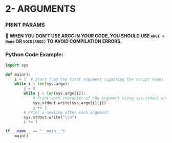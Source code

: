 # 2- ARGUMENTS

### PRINT PARAMS

🚨 **WHEN YOU DON'T USE ARGC IN YOUR CODE, YOU SHOULD USE `ARGC = None` OR `VOID(ARGC)` TO AVOID COMPILATION ERRORS.**

### Python Code Example:

```python
import sys

def main():
    i = 1  # Start from the first argument (ignoring the script name)
    while i < len(sys.argv):
        j = 0
        while j < len(sys.argv[i]):
            # Print each character of the argument using sys.stdout.write
            sys.stdout.write(sys.argv[i][j])
            j += 1
        # Print a newline after each argument
        sys.stdout.write("\\n")
        i += 1

if __name__ == "__main__":
    main()

```
